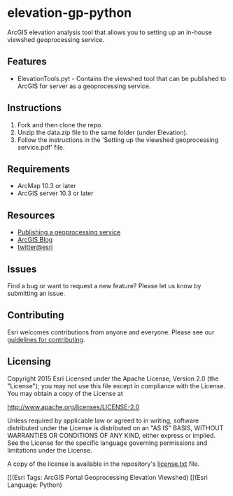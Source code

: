 # elevation-gp-python
ArcGIS elevation analysis tool that allows you to setting up an in-house viewshed geoprocessing service.
## Features
* ElevationTools.pyt - Contains the viewshed tool that can be published to ArcGIS for server as a geoprocessing service.

## Instructions
1. Fork and then clone the repo. 
2. Unzip the data.zip file to the same folder (under Elevation).
3. Follow the instructions in the 'Setting up the viewshed geoprocessing service.pdf' file.

## Requirements
* ArcMap 10.3 or later
* ArcGIS server 10.3 or later

## Resources
* [Publishing a geoprocessing service](http://server.arcgis.com/en/server/latest/publish-services/linux/publishing-a-geoprocessing-service.htm)
* [ArcGIS Blog](http://blogs.esri.com/esri/arcgis/)
* [twitter@esri](http://twitter.com/esri)

## Issues
Find a bug or want to request a new feature?  Please let us know by submitting an issue.

## Contributing
Esri welcomes contributions from anyone and everyone. Please see our [guidelines for contributing](https://github.com/esri/contributing).

## Licensing
Copyright 2015 Esri
Licensed under the Apache License, Version 2.0 (the "License");
you may not use this file except in compliance with the License.
You may obtain a copy of the License at

   http://www.apache.org/licenses/LICENSE-2.0

Unless required by applicable law or agreed to in writing, software
distributed under the License is distributed on an "AS IS" BASIS,
WITHOUT WARRANTIES OR CONDITIONS OF ANY KIND, either express or implied.
See the License for the specific language governing permissions and
limitations under the License.

A copy of the license is available in the repository's [license.txt]( https://raw.github.com/Esri/quickstart-map-js/master/license.txt) file.

[](Esri Tags: ArcGIS Portal Geoprocessing Elevation Viewshed)
[](Esri Language: Python)

